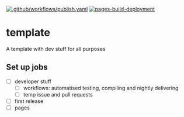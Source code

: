 [![.github/workflows/publish.yaml](https://github.com/la-fourier/template-wrk/actions/workflows/publish.yaml/badge.svg?branch=main)](https://github.com/la-fourier/template-wrk/actions/workflows/publish.yaml)
[![pages-build-deployment](https://github.com/la-fourier/template-wrk/actions/workflows/pages/pages-build-deployment/badge.svg)](https://github.com/la-fourier/template-wek/actions/workflows/pages/pages-build-deployment)

# template
A template with dev stuff for all purposes

## Set up jobs

- [ ] developer stuff
  - [ ] workflows: automatised testing, compiling and nightly delivering
  - [ ] temp issue and pull requests
- [ ] first release
- [ ] pages

